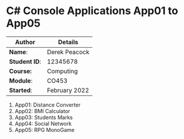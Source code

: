 # C# Console Applications App01 to App05
| Author | Details |
| ---- | ---- |
**Name**: | Derek Peacock  |
**Student ID**: | 12345678 |
**Course:** | Computing |
**Module**: | CO453     |
**Started**: | February 2022 |    

1. App01: Distance Converter
2. App02: BMI Calculator
3. App03: Students Marks
4. App04: Social Network
5. App05: RPG MonoGame

